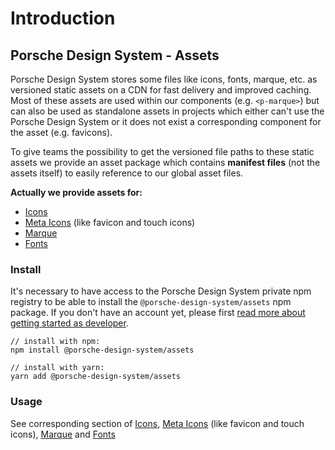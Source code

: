 # Introduction

<TableOfContents></TableOfContents>

## Porsche Design System - Assets

Porsche Design System stores some files like icons, fonts, marque, etc. as versioned static assets on a CDN for fast
delivery and improved caching. Most of these assets are used within our components (e.g. `<p-marque>`) but can also be
used as standalone assets in projects which either can't use the Porsche Design System or it does not exist a
corresponding component for the asset (e.g. favicons).

To give teams the possibility to get the versioned file paths to these static assets we provide an asset package which
contains **manifest files** (not the assets itself) to easily reference to our global asset files.

**Actually we provide assets for:**

- [Icons](assets/icons)
- [Meta Icons](assets/meta-icons) (like favicon and touch icons)
- [Marque](assets/marque)
- [Fonts](assets/fonts)

### Install

It's necessary to have access to the Porsche Design System private npm registry to be able to install the
`@porsche-design-system/assets` npm package. If you don't have an account yet, please first
[read more about getting started as developer](start-coding/introduction).

```shell
// install with npm:
npm install @porsche-design-system/assets

// install with yarn:
yarn add @porsche-design-system/assets
```

### Usage

See corresponding section of [Icons](assets/icons), [Meta Icons](assets/meta-icons) (like favicon and touch icons),
[Marque](assets/marque) and [Fonts](assets/fonts)
